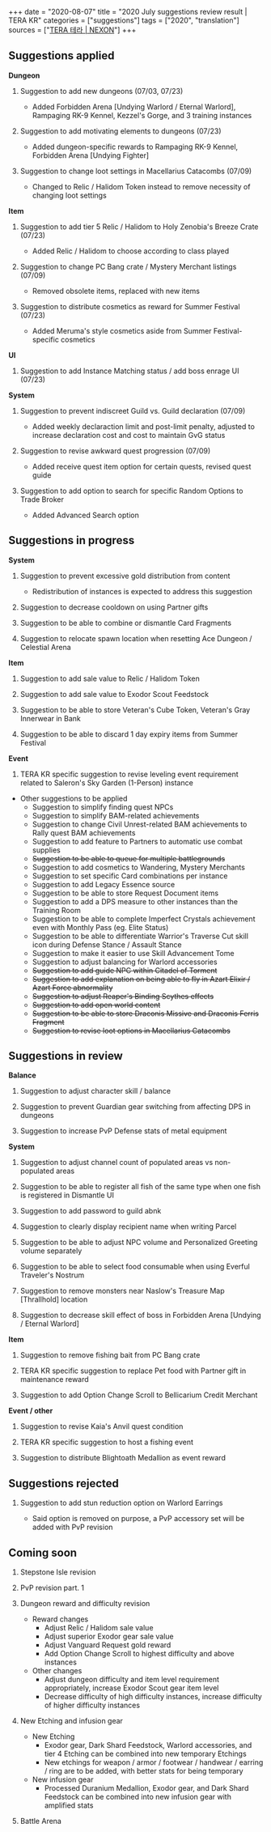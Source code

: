 +++
date = "2020-08-07"
title = "2020 July suggestions review result | TERA KR"
categories = ["suggestions"]
tags = ["2020", "translation"]
sources = ["[TERA 테라 | NEXON](http://tera.nexon.com/news/gmnote/view.aspx?n4ArticleSN=495)"]
+++

## Suggestions applied

**Dungeon**

1. Suggestion to add new dungeons (07/03, 07/23)

    - Added Forbidden Arena [Undying Warlord / Eternal Warlord], Rampaging RK-9 Kennel, Kezzel's Gorge, and 3 training instances

2. Suggestion to add motivating elements to dungeons (07/23)

    - Added dungeon-specific rewards to Rampaging RK-9 Kennel, Forbidden Arena [Undying Fighter]

3. Suggestion to change loot settings in Macellarius Catacombs (07/09)

    - Changed to Relic / Halidom Token instead to remove necessity of changing loot settings

**Item**

1. Suggestion to add tier 5 Relic / Halidom to Holy Zenobia's Breeze Crate (07/23)

    - Added Relic / Halidom to choose according to class played

2. Suggestion to change PC Bang crate / Mystery Merchant listings (07/09)

    - Removed obsolete items, replaced with new items

3. Suggestion to distribute cosmetics as reward for Summer Festival (07/23)

    - Added Meruma's style cosmetics aside from Summer Festival-specific cosmetics

**UI**

1. Suggestion to add Instance Matching status / add boss enrage UI (07/23)

**System**

1. Suggestion to prevent indiscreet Guild vs. Guild declaration (07/09)

    - Added weekly declaraction limit and post-limit penalty, adjusted to increase declaration cost and cost to maintain GvG status

2. Suggestion to revise awkward quest progression (07/09)

    - Added receive quest item option for certain quests, revised quest guide

3. Suggestion to add option to search for specific Random Options to Trade Broker

    - Added Advanced Search option

## Suggestions in progress

**System**

1. Suggestion to prevent excessive gold distribution from content

    - Redistribution of instances is expected to address this suggestion

2. Suggestion to decrease cooldown on using Partner gifts

3. Suggestion to be able to combine or dismantle Card Fragments

4. Suggestion to relocate spawn location when resetting Ace Dungeon / Celestial Arena

**Item**

1. Suggestion to add sale value to Relic / Halidom Token

2. Suggestion to add sale value to Exodor Scout Feedstock

3. Suggestion to be able to store Veteran's Cube Token, Veteran's Gray Innerwear in Bank

4. Suggestion to be able to discard 1 day expiry items from Summer Festival

**Event**

1. TERA KR specific suggestion to revise leveling event requirement related to Saleron's Sky Garden (1-Person) instance

- Other suggestions to be applied
  - Suggestion to simplify finding quest NPCs
  - Suggestion to simplify BAM-related achievements
  - Suggestion to change Civil Unrest-related BAM achievements to Rally quest BAM achievements
  - Suggestion to add feature to Partners to automatic use combat supplies
  - ~~Suggestion to be able to queue for multiple battlegrounds~~
  - Suggestion to add cosmetics to Wandering, Mystery Merchants
  - Suggestion to set specific Card combinations per instance
  - Suggestion to add Legacy Essence source
  - Suggestion to be able to store Request Document items
  - Suggestion to add a DPS measure to other instances than the Training Room
  - Suggestion to be able to complete Imperfect Crystals achievement even with Monthly Pass (eg. Elite Status)
  - Suggestion to be able to differentiate Warrior's Traverse Cut skill icon during Defense Stance / Assault Stance
  - Suggestion to make it easier to use Skill Advancement Tome
  - Suggestion to adjust balancing for Warlord accessories
  - ~~Suggestion to add guide NPC within Citadel of Torment~~
  - ~~Suggestion to add explanation on being able to fly in Azart Elixir / Azart Force abnormality~~
  - ~~Suggestion to adjust Reaper's Binding Scythes effects~~
  - ~~Suggestion to add open world content~~
  - ~~Suggestion to be able to store Draconis Missive and Draconis Ferris Fragment~~
  - ~~Suggestion to revise loot options in Macellarius Catacombs~~

## Suggestions in review

**Balance**

1. Suggestion to adjust character skill / balance

2. Suggestion to prevent Guardian gear switching from affecting DPS in dungeons

3. Suggestion to increase PvP Defense stats of metal equipment

**System**

1. Suggestion to adjust channel count of populated areas vs non-populated areas

2. Suggestion to be able to register all fish of the same type when one fish is registered in Dismantle UI

3. Suggestion to add password to guild abnk

4. Suggestion to clearly display recipient name when writing Parcel

5. Suggestion to be able to adjust NPC volume and Personalized Greeting volume separately

6. Suggestion to be able to select food consumable when using Everful Traveler's Nostrum

7. Suggestion to remove monsters near Naslow's Treasure Map [Thrallhold] location

8. Suggestion to decrease skill effect of boss in Forbidden Arena [Undying / Eternal Warlord]

**Item**

1. Suggestion to remove fishing bait from PC Bang crate

2. TERA KR specific suggestion to replace Pet food with Partner gift in maintenance reward

3. Suggestion to add Option Change Scroll to Bellicarium Credit Merchant

**Event / other**

1. Suggestion to revise Kaia's Anvil quest condition

2. TERA KR specific suggestion to host a fishing event

3. Suggestion to distribute Blightoath Medallion as event reward

## Suggestions rejected

1. Suggestion to add stun reduction option on Warlord Earrings

    - Said option is removed on purpose, a PvP accessory set will be added with PvP revision

## Coming soon

1. Stepstone Isle revision

2. PvP revision part. 1

3. Dungeon reward and difficulty revision

    - Reward changes
      - Adjust Relic / Halidom sale value
      - Adjust superior Exodor gear sale value
      - Adjust Vanguard Request gold reward
      - Add Option Change Scroll to highest difficulty and above instances
    - Other changes
      - Adjust dungeon difficulty and item level requirement appropriately, increase Exodor Scout gear item level
      - Decrease difficulty of high difficulty instances, increase difficulty of higher difficulty instances

4. New Etching and infusion gear

    - New Etching
      - Exodor gear, Dark Shard Feedstock, Warlord accessories, and tier 4 Etching can be combined into new temporary Etchings
      - New etchings for weapon / armor / footwear / handwear / earring / ring are to be added, with better stats for being temporary
    - New infusion gear
      - Processed Duranium Medallion, Exodor gear, and Dark Shard Feedstock can be combined into new infusion gear with amplified stats

5. Battle Arena
